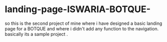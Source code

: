 # landing-page-ISWARIA-BOTQUE-
so this is the second project of mine where i have designed a basic landing page for a BOTQUE and where i didn't add any function to the navigation. basically its a sample project .
